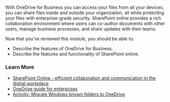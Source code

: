 With OneDrive for Business you can access your files from all your devices, you can share files inside and outside your organization, all while protecting your files with enterprise-grade security. SharePoint online provides a rich collaboration environment where users can co-author documents with other users, manage business processes, and share updates with their teams.

Now that you’ve reviewed this module, you should be able to:

- Describe the features of OneDrive for Business.
- Describe the features and functionality of SharePoint online.

### Learn More

- [SharePoint Online - efficient collaboration and communication in the digital workplace](https://docs.microsoft.com/learn/modules/intro-to-m365-core-services/2-sharepoint-online)
- [OneDrive guide for enterprises](https://docs.microsoft.com/onedrive/plan-onedrive-enterprise)
- [Activity: Migrate Windows known folders to OneDrive](https://mslearn.cloudguides.com/guides/Migrate%20Windows%20known%20folders%20to%20OneDrive)
